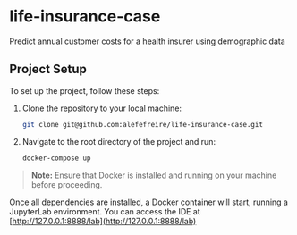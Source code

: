 # life-insurance-case
Predict annual customer costs for a health insurer using demographic data

## Project Setup  

To set up the project, follow these steps:  

1. Clone the repository to your local machine:  
   ```bash
   git clone git@github.com:alefefreire/life-insurance-case.git
   ```  

2. Navigate to the root directory of the project and run:  
   ```bash
   docker-compose up
   ```  

> **Note:** Ensure that Docker is installed and running on your machine before proceeding.  

Once all dependencies are installed, a Docker container will start, running a JupyterLab environment. You can access the IDE at [http://127.0.0.1:8888/lab](http://127.0.0.1:8888/lab)